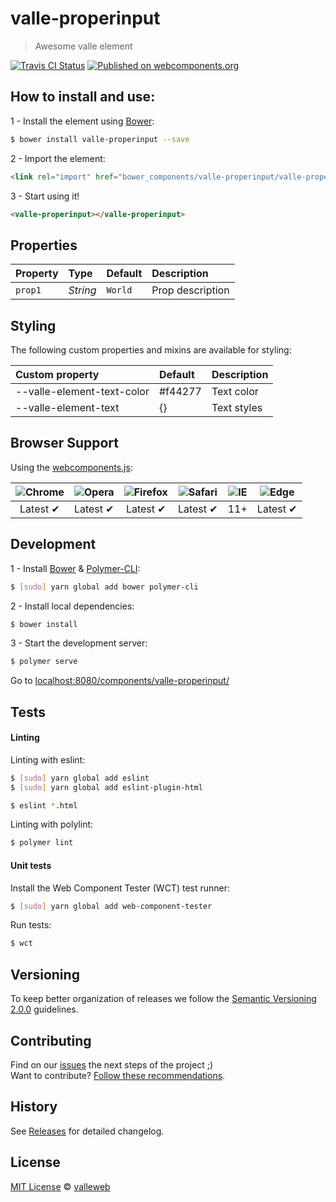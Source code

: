 # valle-properinput

> Awesome valle element

[![Travis CI Status](https://travis-ci.org/valleweb/valle-properinput.svg?branch=master)](https://travis-ci.org/valleweb/valle-properinput)
[![Published on webcomponents.org](https://img.shields.io/badge/webcomponents.org-published-blue.svg)](https://www.webcomponents.org/element/valleweb/valle-properinput)

## How to install and use:

1 - Install the element using [Bower](http://bower.io/):

```sh
$ bower install valle-properinput --save
```

2 -  Import the element:

```html
<link rel="import" href="bower_components/valle-properinput/valle-properinput.html">
```

3 - Start using it!

<!--
```
<custom-element-demo>
  <template>
    <link rel="import" href="valle-properinput.html">
    <next-code-block></next-code-block>
  </template>
</custom-element-demo>
```
-->

```html
<valle-properinput></valle-properinput>
```

## Properties

Property  | Type        | Default   | Description
:---      |:---         |:---       |:---
`prop1`   | *String*    | `World`   | Prop description

## Styling

The following custom properties and mixins are available for styling:

Custom property                | Default  | Description
:---                           |:---      |:---
--valle-element-text-color       | #f44277  | Text color
--valle-element-text             | {}       | Text styles


## Browser Support

Using the [webcomponents.js](https://github.com/WebComponents/webcomponentsjs):

 ![Chrome](https://cdnjs.cloudflare.com/ajax/libs/browser-logos/39.2.2/chrome/chrome_48x48.png) | ![Opera](https://cdnjs.cloudflare.com/ajax/libs/browser-logos/39.2.2/opera/opera_48x48.png) | ![Firefox](https://cdnjs.cloudflare.com/ajax/libs/browser-logos/39.2.2/firefox/firefox_48x48.png) | ![Safari](https://cdnjs.cloudflare.com/ajax/libs/browser-logos/39.2.2/safari/safari_48x48.png) |![IE](https://cdnjs.cloudflare.com/ajax/libs/browser-logos/39.2.2/archive/internet-explorer_9-11/internet-explorer_9-11_48x48.png) |  ![Edge](https://cdnjs.cloudflare.com/ajax/libs/browser-logos/39.2.2/edge/edge_48x48.png) |
:---: | :---: | :---: | :---: | :---: | :---: |
Latest ✔ | Latest ✔ | Latest ✔ | Latest ✔ | 11+ | Latest ✔

## Development

1 - Install [Bower](http://bower.io/) & [Polymer-CLI](https://www.polymer-project.org/1.0/docs/tools/polymer-cli):

```sh
$ [sudo] yarn global add bower polymer-cli
```

2 - Install local dependencies:

```sh
$ bower install
```

3 - Start the development server:

```sh
$ polymer serve
```

Go to [localhost:8080/components/valle-properinput/](http://localhost:8080/components/valle-properinput/)


## Tests

#### Linting

Linting with eslint:

```sh
$ [sudo] yarn global add eslint
$ [sudo] yarn global add eslint-plugin-html

$ eslint *.html
```

Linting with polylint:

```sh
$ polymer lint
```

#### Unit tests

Install the Web Component Tester (WCT) test runner:

```sh
$ [sudo] yarn global add web-component-tester
```

Run tests:

```sh
$ wct
```

## Versioning

To keep better organization of releases we follow the [Semantic Versioning 2.0.0](http://semver.org/) guidelines.

## Contributing

Find on our [issues](https://github.com/valleweb/valle-properinput/issues/) the next steps of the project ;)
<br>
Want to contribute? [Follow these recommendations](https://github.com/valleweb/valle-properinput/blob/master/CONTRIBUTING.md).

## History

See [Releases](https://github.com/valleweb/valle-properinput/releases) for detailed changelog.

## License

[MIT License](https://github.com/valleweb/valle-properinput/blob/master/LICENSE.md) © [valleweb](https://github.com/orgs/valleweb/people)
